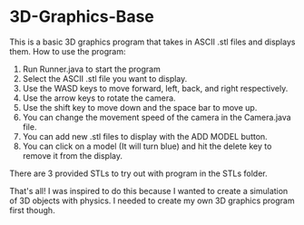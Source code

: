 # 3D-Graphics-Base
This is a basic 3D graphics program that takes in ASCII .stl files and displays them. 
How to use the program:
1. Run Runner.java to start the program
2. Select the ASCII .stl file you want to display.
3. Use the WASD keys to move forward, left, back, and right respectively.
4. Use the arrow keys to rotate the camera.
5. Use the shift key to move down and the space bar to move up.
6. You can change the movement speed of the camera in the Camera.java file.
7. You can add new .stl files to display with the ADD MODEL button.
8. You can click on a model (It will turn blue) and hit the delete key to remove it from the display.

There are 3 provided STLs to try out with program in the STLs folder.

That's all! 
I was inspired to do this because I wanted to create a simulation of 3D objects with physics. I needed to create my own 3D graphics program first though.
